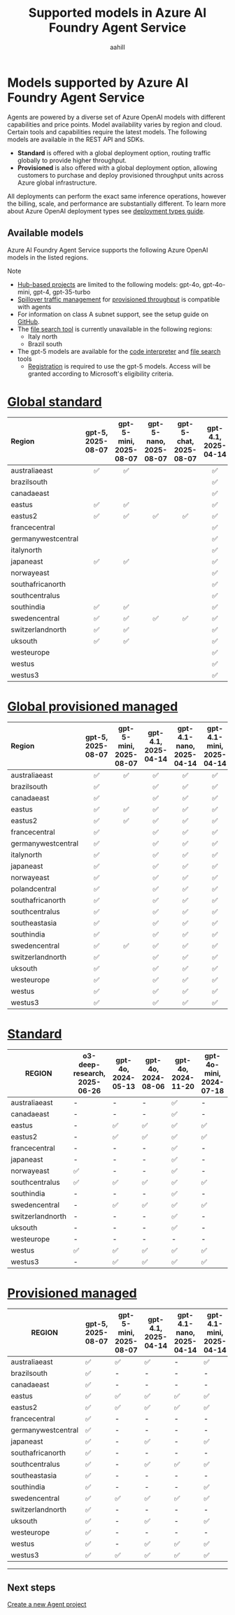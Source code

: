 ﻿---
title: Supported models in Azure AI Foundry Agent Service
titleSuffix: Azure AI Foundry
description: Learn about the models you can use with Azure AI Foundry Agent Service.
manager: nitinme
author: aahill
ms.author: aahi
ms.service: azure-ai-foundry
ms.subservice: azure-ai-foundry-agent-service
ms.topic: conceptual
ms.date: 10/23/2025
ms.custom: azure-ai-agents, references_regions
---

# Models supported by Azure AI Foundry Agent Service

Agents are powered by a diverse set of Azure OpenAI models with different capabilities and price points. Model availability varies by region and cloud. Certain tools and capabilities require the latest models. The following models are available in the REST API and SDKs. 

- **Standard** is offered with a global deployment option, routing traffic globally to provide higher throughput.
- **Provisioned** is also offered with a global deployment option, allowing customers to purchase and deploy provisioned throughput units across Azure global infrastructure.

All deployments can perform the exact same inference operations, however the billing, scale, and performance are substantially different. To learn more about Azure OpenAI deployment types see [deployment types guide](../../foundry-models/concepts/deployment-types.md).

## Available models

Azure AI Foundry Agent Service supports the following Azure OpenAI models in the listed regions.

> [!NOTE]
> * [Hub-based projects](../../what-is-azure-ai-foundry.md#project-types) are limited to the following models: gpt-4o, gpt-4o-mini, gpt-4, gpt-35-turbo
> * [Spillover traffic management](../../openai/how-to/spillover-traffic-management.md) for [provisioned throughput](../../openai/concepts/provisioned-throughput.md) is compatible with agents
> * For information on class A subnet support, see the setup guide on [GitHub](https://github.com/azure-ai-foundry/foundry-samples/tree/main/samples/microsoft/infrastructure-setup/15-private-network-standard-agent-setup).
> * The [file search tool](../how-to/tools/file-search.md) is currently unavailable in the following regions:
>     * Italy north
>     * Brazil south 
> * The gpt-5 models are available for the [code interpreter](../how-to/tools/code-interpreter.md) and [file search](../how-to/tools/file-search.md) tools 
>    * [Registration](https://aka.ms/openai/gpt-5/2025-08-07) is required to use the gpt-5 models. Access will be granted according to Microsoft's eligibility criteria.

# [Global standard](#tab/global-standard)


| **Region**         | **gpt-5**, **2025-08-07** | **gpt-5-mini**, **2025-08-07** | **gpt-5-nano**, **2025-08-07** | **gpt-5-chat**, **2025-08-07** | **gpt-4.1**, **2025-04-14** | **gpt-4.1-nano**, **2025-04-14** | **gpt-4.1-mini**, **2025-04-14** | **gpt-4o**, **2024-05-13** | **gpt-4o**, **2024-08-06** | **gpt-4o**, **2024-11-20** | **gpt-4o-mini**, **2024-07-18** | **gpt-4**, **0613** | **gpt-4**, **turbo-2024-04-09** |
|:-------------------|:-------------------------:|:------------------------------:|:------------------------------:|:------------------------------:|:---------------------------:|:--------------------------------:|:--------------------------------:|:--------------------------:|:--------------------------:|:--------------------------:|:-------------------------------:|:-------------------:|:-------------------------------:|
| australiaeast      | ✅                        | ✅                              |                                |                                | ✅                          | ✅                               | ✅                               | ✅                         | ✅                          | ✅                         | ✅                               | ✅                  | ✅                               |
| brazilsouth        |                           |                                |                                |                                | ✅                          | ✅                               | ✅                               | ✅                         | ✅                          | ✅                         | ✅                               | -                   | ✅                              |
| canadaeast         |                           |                                |                                |                                | ✅                          | ✅                               | ✅                               | ✅                         | ✅                          | ✅                         | ✅                               | ✅                  | ✅                               |
| eastus             | ✅                        | ✅                              |                                |                                | ✅                          |                                | ✅                               | ✅                         | ✅                          | ✅                         | ✅                               | ✅                  | ✅                               |
| eastus2            | ✅                        | ✅                              | ✅                             |        ✅                        | ✅                          | ✅                               | ✅                               | ✅                          | ✅                         | ✅                          | ✅                              | ✅                   | ✅                              |
| francecentral      |                           |                                |                                |                                | ✅                          | ✅                               | ✅                               | ✅                         | ✅                          | ✅                         | ✅                               | ✅                  | ✅                               |
| germanywestcentral |                           |                                |                                |                                | ✅                          | ✅                               | ✅                               | ✅                         | ✅                          | ✅                         | ✅                               | ✅                  | ✅                               |
| italynorth         |                           |                                |                                |                                | ✅                          | ✅                               | ✅                               | -                          | -                          | ✅                         | ✅                               | -                   | -                               |
| japaneast          | ✅                        | ✅                              |                                |                                | ✅                          | ✅                               | ✅                               | ✅                         | ✅                          | ✅                         | ✅                               | ✅                  | ✅                               |
| norwayeast         |                           |                                |                                |                                | ✅                          | ✅                               | ✅                               | ✅                         | ✅                          | ✅                         | ✅                               | ✅                  | ✅                               |
| southafricanorth   |                           |                                |                                |                                | ✅                          | ✅                               | ✅                               | ✅                         | ✅                          | ✅                         | ✅                               | -                   | ✅                              |
| southcentralus     |                           |                                |                                |                                | ✅                          | ✅                               | ✅                               | ✅                         | ✅                          | ✅                         | ✅                               | ✅                  | ✅                               |
| southindia         | ✅                        | ✅                              |                                |                                | ✅                          | ✅                               | ✅                               | ✅                         | ✅                          | ✅                         | ✅                               | ✅                  | ✅                               |
| swedencentral      | ✅                        | ✅                              | ✅                             |      ✅                          | ✅                          | ✅                               | ✅                               | ✅                          | ✅                         | ✅                          | ✅                              | ✅                   | ✅                              |
| switzerlandnorth   | ✅                        | ✅                              |                                |                                | ✅                          | ✅                               | ✅                               | ✅                         | ✅                          | ✅                         | ✅                               | ✅                  | ✅                               |
| uksouth            | ✅                        | ✅                              |                                |                                | ✅                          | ✅                               | ✅                               | ✅                         | ✅                          | ✅                         | ✅                               | ✅                  | ✅                               |
| westeurope         |                           |                                |                                |                                | ✅                          | ✅                               | ✅                               | ✅                         | ✅                          | ✅                         | ✅                               | -                   | ✅                              |
| westus             |                           |                                |                                |                                | ✅                          | ✅                               | ✅                               | ✅                         | ✅                          | ✅                         | ✅                               | ✅                  | ✅                               |
| westus3            |                           |                                |                                |                                | ✅                          | ✅                               | ✅                               | ✅                         | ✅                          | ✅                         | ✅                               | ✅                  | ✅                               |

# [Global provisioned managed](#tab/ptu-global)

| **Region**     | **gpt-5**, **2025-08-07** | **gpt-5-mini**, **2025-08-07** | **gpt-4.1**, **2025-04-14** | **gpt-4.1-nano**, **2025-04-14** | **gpt-4.1-mini**, **2025-04-14** | **gpt-4o**, **2024-05-13** | **gpt-4o**, **2024-08-06** | **gpt-4o**, **2024-11-20** | **gpt-4o-mini**, **2024-07-18** |
|:-------------------|:--------------------------:|:------------------------------:|:---------------------------:|:--------------------------------:|:--------------------------------:|:--------------------------:|:--------------------------:|:--------------------------:|:-------------------------------:|
| australiaeast      | ✅                        | ✅                             | ✅                          | ✅                               | ✅                               | ✅                       | ✅                       | ✅                       | ✅                            |
| brazilsouth        | ✅                        |                                | ✅                          | ✅                               | ✅                               | ✅                       | ✅                       | ✅                       | ✅                            |
| canadaeast         | ✅                        |                                | ✅                          | ✅                               | ✅                               | ✅                       | ✅                       | ✅                       | ✅                            |
| eastus             | ✅                        |  ✅                            | ✅                          | ✅                               | ✅                               | ✅                       | ✅                       | ✅                       | ✅                            |
| eastus2            | ✅                        | ✅                             | ✅                          | ✅                               | ✅                               | ✅                       | ✅                       | ✅                       | ✅                            |
| francecentral      | ✅                        |                                | ✅                          | ✅                               | ✅                               | ✅                       | ✅                       | ✅                       | ✅                            |
| germanywestcentral | ✅                        |                                | ✅                          | ✅                               | ✅                               | ✅                       | ✅                       | ✅                       | ✅                            |
| italynorth         | ✅                        |                                | ✅                          | ✅                               | ✅                               | ✅                       | ✅                       | ✅                       | ✅                            |
| japaneast          | ✅                        |                                | ✅                          | ✅                               | ✅                               | ✅                       | ✅                       | ✅                       | ✅                            |
| norwayeast         | ✅                        |                                | ✅                          | ✅                               | ✅                               | ✅                       | ✅                       | ✅                       | ✅                            |
| polandcentral      | ✅                        |                                | ✅                          | ✅                               | ✅                               | ✅                       | ✅                       | ✅                       | ✅                            |
| southafricanorth   | ✅                        |                                | ✅                          | ✅                               | ✅                               | ✅                       | ✅                       | ✅                       | ✅                            |
| southcentralus     | ✅                        |                                | ✅                          | ✅                               | ✅                               | ✅                       | ✅                       | ✅                       | ✅                            |
| southeastasia      | ✅                        |                                | ✅                          | ✅                               | ✅                               | ✅                       | ✅                       | ✅                       | ✅                            |
| southindia         | ✅                        |                                | ✅                          | ✅                               | ✅                               | ✅                       | ✅                       | ✅                       | ✅                            |
| swedencentral      | ✅                        |  ✅                            | ✅                          | ✅                               | ✅                               | ✅                       | ✅                       | ✅                       | ✅                            |
| switzerlandnorth   | ✅                        |                                | ✅                          | ✅                               | ✅                               | ✅                       | ✅                       | ✅                       | ✅                            |
| uksouth            | ✅                        |                                | ✅                          | ✅                               | ✅                               | ✅                       | ✅                       | ✅                       | ✅                            |
| westeurope         | ✅                        |                                | ✅                          | ✅                               | ✅                               | ✅                       | ✅                       | ✅                       | ✅                            |
| westus             | ✅                        |                                | ✅                          | ✅                               | ✅                               | ✅                       | ✅                       | ✅                       | ✅                            |
| westus3            | ✅                        |                                | ✅                          | ✅                               | ✅                               | ✅                       | ✅                       | ✅                       | ✅                            |

# [Standard](#tab/standard)

| REGION           | o3-deep-research, 2025-06-26 | gpt-4o, 2024-05-13 | gpt-4o, 2024-08-06 | gpt-4o, 2024-11-20 | gpt-4o-mini, 2024-07-18 | gpt-4, 0613 | gpt-4, turbo-2024-04-09 | gpt-4-32k, 0613 | gpt-35-turbo, 1106 | gpt-35-turbo, 0125 |
|------------------|------------------------------|--------------------|--------------------|--------------------|-------------------------|-------------|-------------------------|-----------------|--------------------|--------------------|
| australiaeast    | -                            | -                  | -                  | ✅                  | -                       | ✅           | -                       | ✅               | ✅                  | ✅                  |  
| canadaeast       | -                            | -                  | -                  | ✅                  | -                       | ✅           | -                       | ✅               | ✅                  | ✅                  |  
| eastus           | -                            | ✅                  | ✅                  | ✅                  | ✅                       | ✅           | ✅                       | -               | -                  | ✅                  |
| eastus2          | -                            | ✅                  | ✅                  | ✅                  | ✅                       | ✅           | ✅                       | -               | -                  | ✅                  |
| francecentral    | -                            | -                  | -                  | ✅                  | -                       | ✅           | -                       | ✅               | ✅                  | ✅                  |
| japaneast        | -                            | -                  | -                  | ✅                  | -                       | -           | -                       | -               | -                  | ✅                  |
| norwayeast       | ✅                            | -                  | -                  | ✅                  | -                       | -           | -                       | -               | -                  | -                  |  
| southcentralus   | ✅                           | ✅                | ✅                 | ✅                  | ✅                     | ✅          | ✅                      | -             | -                  | ✅                |
| southindia       | -                            | -                  | -                  | ✅                  | -                       | -           | -                       | -               | ✅                  | ✅                  |  
| swedencentral    | -                            | ✅                  | ✅                  | ✅                  | ✅                       | ✅           | ✅                       | ✅               | ✅                  | ✅                  |  
| switzerlandnorth | -                            | -                  | -                  | ✅                  | -                       | ✅           | -                       | ✅               | -                  | ✅                  |  
| uksouth          | -                            | -                  | -                  | ✅                  | -                       | -           | -                       | -               | ✅                  | ✅                  |  
| westeurope       | -                            | -                  | -                  | -                    | -                       | -            | -                      | -              | -                     | ✅                  |  
| westus           | ✅                            | ✅                  | ✅                  | ✅                  | ✅                       | -           | ✅                       | -               | ✅                  | ✅                  |
| westus3          | -                            | ✅                  | ✅                  | ✅                  | ✅                       | -           | ✅                       | -               | -                  | ✅                  |


# [Provisioned managed](#tab/ptu)

| REGION           | gpt-5, 2025-08-07 | gpt-5-mini, 2025-08-07 | gpt-4.1, 2025-04-14 | gpt-4.1-nano, 2025-04-14 | gpt-4.1-mini, 2025-04-14 | gpt-4o, 2024-05-13 | gpt-4o, 2024-08-06 | gpt-4o, 2024-11-20 | gpt-4o-mini, 2024-07-18 | gpt-4, 0613 | gpt-4, turbo-2024-04-09 | gpt-4-32k, 0613 | gpt-35-turbo, 1106 | gpt-35-turbo, 0125 |
|------------------|-------------------|------------------------|---------------------|--------------------------|--------------------------|--------------------|--------------------|--------------------|--------------------------|-----------|-----------------------|-----------------|--------------------|--------------------|
| australiaeast    | ✅                | ✅                      | ✅                   | -                        | ✅                        | ✅                  | ✅                  | ✅                  | ✅                       | ✅           | ✅                       | ✅               | ✅                  | ✅                  |  
| brazilsouth      | ✅                | -                      | -                   | -                        | -                        | ✅                  | ✅                  | ✅                  | ✅                       | ✅           | ✅                       | ✅               | ✅                  | -                  |
| canadaeast       | ✅                | -                      | -                   | -                        | -                        | ✅                  | ✅                  | ✅                  | ✅                       | ✅           | ✅                       | ✅               | ✅                  | -                  |  
| eastus           | ✅                | ✅                    | ✅                   | ✅                        |✅                        | ✅                  | ✅                  | ✅                  | ✅                       | ✅           | ✅                       | ✅               | ✅                  | ✅                  |
| eastus2          | ✅                | ✅                    | ✅                   | ✅                        | ✅                        | ✅                  | ✅                  | ✅                  | ✅                       | ✅           | ✅                       | ✅               | ✅                  | ✅                  |
| francecentral    | ✅                | -                      | -                   | -                        | -                        | ✅                  | ✅                  | -                  | ✅                       | ✅           | -                       | ✅               | -                  | ✅                  |
| germanywestcentral| ✅               | -                      | -                   | -                        | -                        | ✅                  | ✅                  | ✅                  |  -                      |✅             | -                      | ✅                | ✅                | -              |
| japaneast        | ✅                | -                      | ✅                 | -                        | ✅                        | ✅                  | ✅                  | ✅                  | ✅                       | -           | ✅                       | -               | -                  | ✅                  |
| southafricanorth | ✅                | -                      | -                   | -                        | -                        | ✅                  | -                   | -                    | -                        | ✅          | ✅                      | ✅               | ✅                 | -                     |
| southcentralus   | ✅                | -                      | ✅                   | ✅                     | ✅                        | -                   | ✅                  | ✅                  | ✅                       | ✅          | ✅                      | ✅                 | ✅                | ✅                  | 
| southeastasia    | ✅                | -                      | -                   | -                        | -                        | -                   | ✅                  | ✅                  | ✅                       | -           | -                       | -               | -                  | -                  |                    
| southindia       | ✅                | -                      | -                   | -                        | ✅                        | ✅                  | ✅                  | ✅                  | ✅                       | ✅           | -                       | ✅               | ✅                  | ✅                  |  
| swedencentral    | ✅                | ✅                    | ✅                  | ✅                      | ✅                        | ✅                  | ✅                  | ✅                  | ✅                       | ✅           | ✅                       | ✅               | ✅                  | ✅                  |  
| switzerlandnorth | ✅                | -                      | -                   | -                        | -                        | ✅                  | ✅                  | ✅                  | ✅                       | ✅           | ✅                       | ✅               | ✅                  | ✅                  |  
| uksouth          | ✅                | -                      | ✅                  | -                        | ✅                        | ✅                  | ✅                  | ✅                  | ✅                       | ✅           | ✅                       | ✅               | ✅                  | ✅                  |  
| westeurope       | ✅                | -                      | -                   | -                        | -                        | -                   | -                    | ✅                  | -                        | -             | -                         | -                | -                   | -                    | 
| westus           | ✅                | -                      | ✅                   | ✅                        | ✅                        | ✅                  | ✅                  | ✅                  | ✅                       | ✅           | ✅                       | ✅               | ✅                  | ✅                  |
| westus3          | ✅                | ✅                    | ✅                   | ✅                        | ✅                        | ✅                  | ✅                  | ✅                  | ✅                       | ✅           | ✅                       | ✅               | ✅                  | ✅                  |

---

## Next steps

[Create a new Agent project](../quickstart.md)
